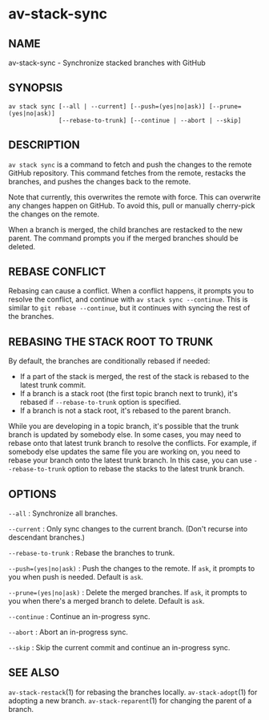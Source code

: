 # av-stack-sync

## NAME

av-stack-sync - Synchronize stacked branches with GitHub

## SYNOPSIS

```synopsis
av stack sync [--all | --current] [--push=(yes|no|ask)] [--prune=(yes|no|ask)]
              [--rebase-to-trunk] [--continue | --abort | --skip]
```

## DESCRIPTION

`av stack sync` is a command to fetch and push the changes to the remote GitHub
repository. This command fetches from the remote, restacks the branches, and
pushes the changes back to the remote.

Note that currently, this overwrites the remote with force. This can overwrite
any changes happen on GitHub. To avoid this, pull or manually cherry-pick the
changes on the remote.

When a branch is merged, the child branches are restacked to the new parent. The
command prompts you if the merged branches should be deleted.

## REBASE CONFLICT

Rebasing can cause a conflict. When a conflict happens, it prompts you to
resolve the conflict, and continue with `av stack sync --continue`. This is
similar to `git rebase --continue`, but it continues with syncing the rest of
the branches.

## REBASING THE STACK ROOT TO TRUNK

By default, the branches are conditionally rebased if needed:

* If a part of the stack is merged, the rest of the stack is rebased to the
  latest trunk commit.
* If a branch is a stack root (the first topic branch next to trunk), it's
  rebased if `--rebase-to-trunk` option is specified.
* If a branch is not a stack root, it's rebased to the parent branch.

While you are developing in a topic branch, it's possible that the trunk branch
is updated by somebody else. In some cases, you may need to rebase onto that
latest trunk branch to resolve the conflicts. For example, if somebody else
updates the same file you are working on, you need to rebase your branch onto
the latest trunk branch. In this case, you can use `--rebase-to-trunk` option to
rebase the stacks to the latest trunk branch.

## OPTIONS

`--all`
: Synchronize all branches.

`--current`
: Only sync changes to the current branch. (Don't recurse into descendant
branches.)

`--rebase-to-trunk`
: Rebase the branches to trunk.

`--push=(yes|no|ask)`
: Push the changes to the remote. If `ask`, it prompts to you when push is
needed. Default is `ask`.

`--prune=(yes|no|ask)`
: Delete the merged branches. If `ask`, it prompts to you when there's a merged
branch to delete. Default is `ask`.

`--continue`
: Continue an in-progress sync.

`--abort`
: Abort an in-progress sync.

`--skip`
: Skip the current commit and continue an in-progress sync.

## SEE ALSO

`av-stack-restack`(1) for rebasing the branches locally.
`av-stack-adopt`(1) for adopting a new branch.
`av-stack-reparent`(1) for changing the parent of a branch.

